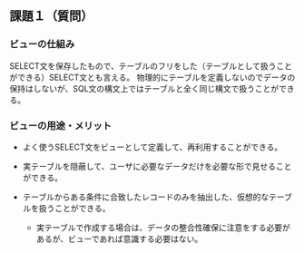 ## 課題１（質問）
### ビューの仕組み
SELECT文を保存したもので、テーブルのフリをした（テーブルとして扱うことができる）SELECT文とも言える。
物理的にテーブルを定義しないのでデータの保持はしないが、SQL文の構文上ではテーブルと全く同じ構文で扱うことができる。

### ビューの用途・メリット
- よく使うSELECT文をビューとして定義して、再利用することができる。

- 実テーブルを隠蔽して、ユーザに必要なデータだけを必要な形で見せることができる。

- テーブルからある条件に合致したレコードのみを抽出した、仮想的なテーブルを扱うことができる。
  - 実テーブルで作成する場合は、データの整合性確保に注意をする必要があるが、ビューであれば意識する必要はない。
